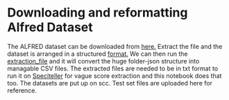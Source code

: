 # Downloading and reformatting Alfred Dataset

The ALFRED dataset can be downloaded from [here.](https://ai2-vision-alfred.s3-us-west-2.amazonaws.com/json_2.1.0.7z) Extract the file and the dataset is arranged in a structured [format.](https://github.com/askforalfred/alfred/tree/master/data) We can then run the [extraction_file](./alfred_data_extraction.ipynb) and it will convert the huge folder-json structure into managable CSV files. The extracted files are needed to be in txt format to run it on [Speciteller]() for vague score extraction and this notebook does that too. The datasets are put up on scc. Test set files are uploaded here for reference.